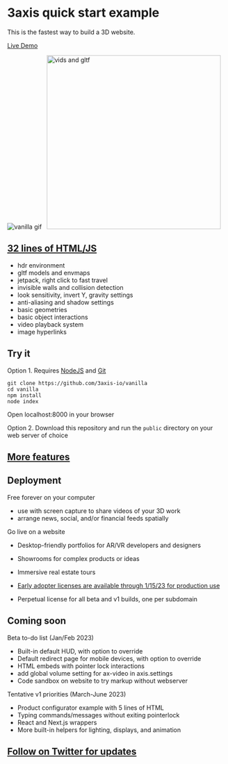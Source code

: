 # 3axis quick start example

This is the fastest way to build a 3D website.

[Live Demo](https://3axis.io/vanilla.html)

![vanilla gif](https://user-images.githubusercontent.com/41310107/206098090-6cedcfca-f82e-44b3-b823-dddb8fee0b51.gif)&nbsp;&nbsp;&nbsp;<img src="https://user-images.githubusercontent.com/41310107/207973983-230cc689-09dc-4a98-bee2-2f42e56cfb32.png" alt="vids and gltf" style="width:400px;"/>

## [32 lines of HTML/JS](https://github.com/3axis-io/vanilla/blob/master/public/index.html)

- hdr environment
- gltf models and envmaps
- jetpack, right click to fast travel
- invisible walls and collision detection
- look sensitivity, invert Y, gravity settings
- anti-aliasing and shadow settings
- basic geometries
- basic object interactions
- video playback system
- image hyperlinks

## Try it

Option 1. Requires [NodeJS](https://nodejs.org/en/) and [Git](https://git-scm.com/)

```
git clone https://github.com/3axis-io/vanilla
cd vanilla
npm install
node index
```
Open localhost:8000 in your browser

Option 2. Download this repository and run the `public` directory on your web server of choice
## [More features](https://github.com/3axis-io/vanilla/blob/master/docs/index.md)
## Deployment
Free forever on your computer
- use with screen capture to share videos of your 3D work
- arrange news, social, and/or financial feeds spatially

Go live on a website
- Desktop-friendly portfolios for AR/VR developers and designers
- Showrooms for complex products or ideas
- Immersive real estate tours


- [Early adopter licenses are available through 1/15/23 for production use](https://square.link/u/WDWegPMr)
- Perpetual license for all beta and v1 builds, one per subdomain

## Coming soon
Beta to-do list (Jan/Feb 2023)
- Built-in default HUD, with option to override
- Default redirect page for mobile devices, with option to override
- HTML embeds with pointer lock interactions
- add global volume setting for ax-video in axis.settings
- Code sandbox on website to try markup without webserver

Tentative v1 priorities (March-June 2023)
- Product configurator example with 5 lines of HTML
- Typing commands/messages without exiting pointerlock
- React and Next.js wrappers
- More built-in helpers for lighting, displays, and animation

## [Follow on Twitter for updates](https://twitter.com/3axis_io)<br><br><br>
